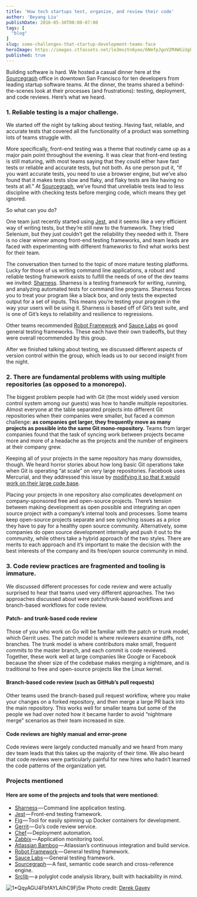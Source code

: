 ```yaml
---
title: 'How tech startups test, organize, and review their code'
author: 'Beyang Liu'
publishDate: 2016-05-30T00:00-07:00
tags: [
  "blog"
]
slug: some-challenges-that-startup-development-teams-face
heroImage: https://images.ctfassets.net/le3mxztn6yoo/6NmfpJgoV2M4WGiUgkOSao/64a9a5624a47de19271c2f6ec87f59d1/1_QqyAGU4FbfAYLAlhC9FjSw.png
published: true
---
```




Building software is hard. We hosted a casual dinner here at the [Sourcegraph](https://sourcegraph.com) office in downtown San Francisco for ten developers from leading startup software teams. At the dinner, the teams shared a behind-the-scenes look at their processes (and frustrations): testing, deployment, and code reviews. Here’s what we heard.

### 1\. Reliable testing is a major challenge.

We started off the night by talking about testing. Having fast, reliable, and accurate tests that covered all the functionality of a product was something lots of teams struggle with.

More specifically, front-end testing was a theme that routinely came up as a major pain point throughout the evening. It was clear that front-end testing is still maturing, with most teams saying that they could either have fast tests or reliable and accurate tests, but not both. As one person put it, “if you want accurate tests, you need to use a browser engine, but we’ve also found that it makes tests slow and flaky, and flaky tests are like having no tests at all.” At [Sourcegraph](https://sourcegraph.com), we’ve found that unreliable tests lead to less discipline with checking tests before merging code, which means they get ignored.

So what can you do?

One team just recently started using [Jest](https://facebook.github.io/jest/), and it seems like a very efficient way of writing tests, but they’re still new to the framework. They tried Selenium, but they just couldn’t get the reliability they needed with it. There is no clear winner among front-end testing frameworks, and team leads are faced with experimenting with different frameworks to find what works best for their team.

The conversation then turned to the topic of more mature testing platforms. Lucky for those of us writing command line applications, a robust and reliable testing framework exists to fulfill the needs of one of the dev teams we invited: [Sharness](https://github.com/mlafeldt/sharness). Sharness is a testing framework for writing, running, and analyzing automated tests for command line programs. Sharness forces you to treat your program like a black box, and only tests the expected output for a set of inputs. This means you’re testing your program in the way your users will be using it. Sharness is based off of Git’s test suite, and is one of Git’s keys to reliability and resilience to regressions.

Other teams recommended [Robot Framework](http://robotframework.org/) and [Sauce Labs](https://saucelabs.com/) as good general testing frameworks. These each have their own tradeoffs, but they were overall recommended by this group.

After we finished talking about testing, we discussed different aspects of version control within the group, which leads us to our second insight from the night.

### 2\. There are fundamental problems with using multiple repositories (as opposed to a monorepo).

The biggest problem people had with Git (the most widely used version control system among our guests) was how to handle multiple repositories. Almost everyone at the table separated projects into different Git repositories when their companies were smaller, but faced a common challenge: **as companies get larger, they frequently move as many projects as possible into the same Git mono-repository.** Teams from larger companies found that the task of syncing work between projects became more and more of a headache as the projects and the number of engineers at their company grew.

Keeping all of your projects in the same repository has many downsides, though. We heard horror stories about how long basic Git operations take when Git is operating “at scale” on very large repositories. Facebook uses Mercurial, and they addressed this issue by [modifying it so that it would work on their large code base](https://code.facebook.com/posts/218678814984400/scaling-mercurial-at-facebook/).

Placing your projects in one repository also complicates development on company-sponsored free and open-source projects. There’s tension between making development as open possible and integrating an open source project with a company’s internal tools and processes. Some teams keep open-source projects separate and see synching issues as a price they have to pay for a healthy open source community. Alternatively, some companies do open source development internally and push it out to the community, while others take a hybrid approach of the two styles. There are merits to each approach and it’s important to make the decision with the best interests of the company and its free/open source community in mind.

### 3\. Code review practices are fragmented and tooling is immature.

We discussed different processes for code review and were actually surprised to hear that teams used very different approaches. The two approaches discussed about were patch/trunk-based workflows and branch-based workflows for code review.

#### Patch- and trunk-based code review

Those of you who work on Go will be familiar with the patch or trunk model, which Gerrit uses. The patch model is where reviewers examine diffs, not branches. The trunk model is where contributors make small, frequent commits to the master branch, and each commit is code reviewed. Together, these work well at large companies like Google or Facebook because the sheer size of the codebase makes merging a nightmare, and is traditional to free and open-source projects like the Linux kernel.

#### Branch-based code review (such as GitHub’s pull requests)

Other teams used the branch-based pull request workflow, where you make your changes on a forked repository, and then merge a large PR back into the main repository. This works well for smaller teams but some of the people we had over noted how it became harder to avoid “nightmare merge” scenarios as their team increased in size.

#### Code reviews are highly manual and error-prone

Code reviews were largely conducted manually and we heard from many dev team leads that this takes up the majority of their time. We also heard that code reviews were particularly painful for new hires who hadn’t learned the code patterns of the organization yet.

### Projects mentioned

#### Here are some of the projects and tools that were mentioned:

*   [Sharness](https://github.com/mlafeldt/sharness) — Command line application testing.
*   [Jest](https://facebook.github.io/jest/) — Front-end testing framework.
*   [Fig](http://www.fig.sh/install.html) — Tool for easily spinning up Docker containers for development.
*   [Gerrit](https://code.google.com/p/gerrit/) — Go’s code review service.
*   [Chef](https://www.chef.io/chef/) — Deployment automation.
*   [Zabbix](http://www.zabbix.com/) — Application monitoring tool.
*   [Atlassian Bamboo](https://www.atlassian.com/software/bamboo) — Atlassian’s continuous integration and build service.
*   [Robot Framework](http://robotframework.org/) — General testing framework.
*   [Sauce Labs](https://saucelabs.com/) — General testing framework.
*   [Sourcegraph](https://sourcegraph.com/) — A fast, semantic code search and cross-reference engine.
*   [Srclib](https://srclib.org/) — a polyglot code analysis library, built with hackability in mind.

![1*QqyAGU4FbfAYLAlhC9FjSw](//images.contentful.com/le3mxztn6yoo/6NmfpJgoV2M4WGiUgkOSao/64a9a5624a47de19271c2f6ec87f59d1/1_QqyAGU4FbfAYLAlhC9FjSw.png) Photo credit: <a href='https://flic.kr/p/7oemTB'>Derek Gavey</a>
